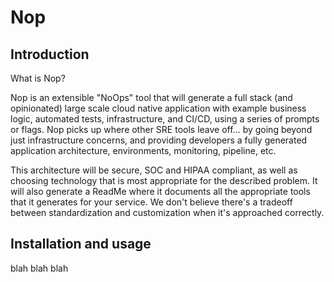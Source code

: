 # Nop

## Introduction

What is Nop?

Nop is an extensible "NoOps" tool that will generate a full stack (and opinionated) large scale cloud native application with example business logic, automated tests, infrastructure, and CI/CD, using a series of prompts or flags. Nop picks up where other SRE tools leave off... by going beyond just infrastructure concerns, and providing developers a fully generated application architecture, environments, monitoring, pipeline, etc.

This architecture will be secure, SOC and HIPAA compliant, as well as choosing technology that is most appropriate for the described problem. It will also generate a ReadMe where it documents all the appropriate tools that it generates for your service. We don't believe there's a tradeoff between standardization and customization when it's approached correctly.

## Installation and usage

blah blah blah
